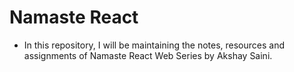 # Namaste React
* In this repository, I will be maintaining the notes, resources and assignments of Namaste React Web Series by Akshay Saini.
